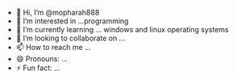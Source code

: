 - 👋 Hi, I’m @mopharah888
- 👀 I’m interested in ...programming
- 🌱 I’m currently learning ... windows and linux operating systems
- 💞️ I’m looking to collaborate on ...
- 📫 How to reach me ...
- 😄 Pronouns: ...
- ⚡ Fun fact: ... 

<!---
mopharah888/mopharah888 is a ✨ special ✨ repository because its `README.md` (this file) appears on your GitHub profile.
You can click the Preview link to take a look at your changes.
--->
